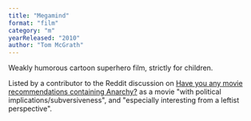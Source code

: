 ```yaml
---
title: "Megamind"
format: "film"
category: "m"
yearReleased: "2010"
author: "Tom McGrath"
---
```

Weakly humorous cartoon superhero film, strictly for  children.

Listed by a contributor to the Reddit discussion on <a href="https://www.reddit.com/r/Anarchism/comments/1953qj/have_you_any_movie_recommendations_containing/"> Have you any movie recommendations containing Anarchy?</a> as a movie "with  political implications/subversiveness", and "especially interesting from a  leftist perspective".
 
